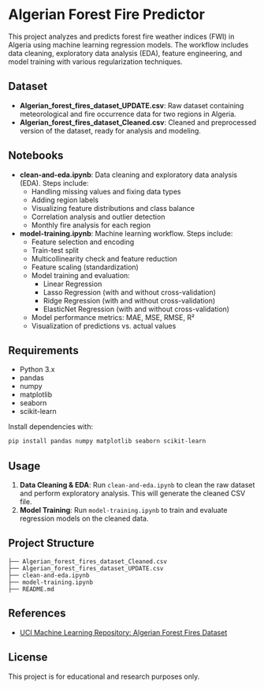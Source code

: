 
# Algerian Forest Fire Predictor

This project analyzes and predicts forest fire weather indices (FWI) in Algeria using machine learning regression models. The workflow includes data cleaning, exploratory data analysis (EDA), feature engineering, and model training with various regularization techniques.

## Dataset
- **Algerian_forest_fires_dataset_UPDATE.csv**: Raw dataset containing meteorological and fire occurrence data for two regions in Algeria.
- **Algerian_forest_fires_dataset_Cleaned.csv**: Cleaned and preprocessed version of the dataset, ready for analysis and modeling.

## Notebooks
- **clean-and-eda.ipynb**: Data cleaning and exploratory data analysis (EDA). Steps include:
	- Handling missing values and fixing data types
	- Adding region labels
	- Visualizing feature distributions and class balance
	- Correlation analysis and outlier detection
	- Monthly fire analysis for each region
- **model-training.ipynb**: Machine learning workflow. Steps include:
	- Feature selection and encoding
	- Train-test split
	- Multicollinearity check and feature reduction
	- Feature scaling (standardization)
	- Model training and evaluation:
		- Linear Regression
		- Lasso Regression (with and without cross-validation)
		- Ridge Regression (with and without cross-validation)
		- ElasticNet Regression (with and without cross-validation)
	- Model performance metrics: MAE, MSE, RMSE, R²
	- Visualization of predictions vs. actual values

## Requirements
- Python 3.x
- pandas
- numpy
- matplotlib
- seaborn
- scikit-learn

Install dependencies with:
```bash
pip install pandas numpy matplotlib seaborn scikit-learn
```

## Usage
1. **Data Cleaning & EDA**: Run `clean-and-eda.ipynb` to clean the raw dataset and perform exploratory analysis. This will generate the cleaned CSV file.
2. **Model Training**: Run `model-training.ipynb` to train and evaluate regression models on the cleaned data.

## Project Structure
```
├── Algerian_forest_fires_dataset_Cleaned.csv
├── Algerian_forest_fires_dataset_UPDATE.csv
├── clean-and-eda.ipynb
├── model-training.ipynb
├── README.md
```

## References
- [UCI Machine Learning Repository: Algerian Forest Fires Dataset](https://archive.ics.uci.edu/ml/datasets/Algerian+Forest+Fires+Dataset+)

## License
This project is for educational and research purposes only.